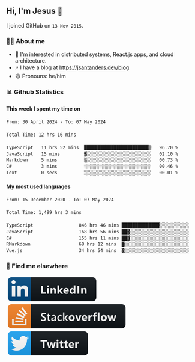 ## Hi, I'm Jesus 👋

I joined GitHub on `13 Nov 2015`.

<!-- Talking about you -->

### 👨‍💻 About me

- 👦 I'm interested in distributed systems, React.js apps, and cloud architecture.
- ⚡️ I have a blog at <https://jsantanders.dev/blog>
- 😄 Pronouns: he/him

### 📊 Github Statistics

#### This week I spent my time on

<!--START_SECTION:weekly-->

```txt
From: 30 April 2024 - To: 07 May 2024

Total Time: 12 hrs 16 mins

TypeScript   11 hrs 52 mins  ████████████████████████▒   96.70 %
JavaScript   15 mins         ▓░░░░░░░░░░░░░░░░░░░░░░░░   02.10 %
Markdown     5 mins          ▒░░░░░░░░░░░░░░░░░░░░░░░░   00.73 %
C#           3 mins          ░░░░░░░░░░░░░░░░░░░░░░░░░   00.46 %
Text         0 secs          ░░░░░░░░░░░░░░░░░░░░░░░░░   00.01 %
```

<!--END_SECTION:weekly-->

#### My most used languages

<!--START_SECTION:alltime-->

```txt
From: 15 December 2020 - To: 07 May 2024

Total Time: 1,499 hrs 3 mins

TypeScript                 846 hrs 46 mins ██████████████░░░░░░░░░░░   56.49 %
JavaScript                 168 hrs 56 mins ██▓░░░░░░░░░░░░░░░░░░░░░░   11.27 %
C#                         155 hrs 11 mins ██▓░░░░░░░░░░░░░░░░░░░░░░   10.35 %
RMarkdown                  68 hrs 12 mins  █░░░░░░░░░░░░░░░░░░░░░░░░   04.55 %
Vue.js                     34 hrs 54 mins  ▓░░░░░░░░░░░░░░░░░░░░░░░░   02.33 %
```

<!--END_SECTION:alltime-->

### 📢 Find me elsewhere

<p>
  <a target="_blank" href="https://linkedin.com/in/jsantanders">
    <img src="https://github.com/jsantanders/jsantanders/blob/master/img/linkedin.svg" alt="LinkedIn" style="vertical-align:top; margin:4px">
  </a>
  
  <a target="_blank" href="https://stackoverflow.com/users/7318331/jesus-santander">
    <img src="https://github.com/jsantanders/jsantanders/blob/master/img/stackoverflow.svg" alt="StackOverflow" style="vertical-align:top; margin:4px">
  </a>
  
  <a target="_blank" href="http://twitter.com/jsantanders">
    <img src="https://github.com/jsantanders/jsantanders/blob/master/img/twitter.svg" alt="Twitter" style="vertical-align:top; margin:4px">
  </a>
</p>
